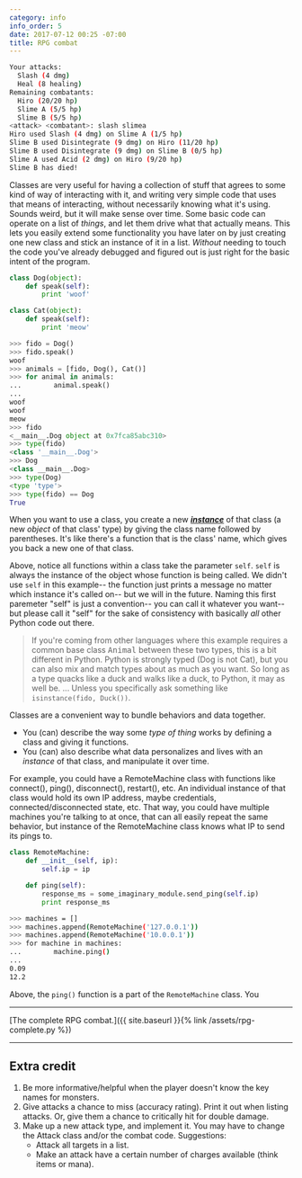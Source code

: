 ```yaml
---
category: info
info_order: 5
date: 2017-07-12 00:25 -07:00
title: RPG combat
---
```


```bash
Your attacks:
  Slash (4 dmg)
  Heal (8 healing)
Remaining combatants:
  Hiro (20/20 hp)
  Slime A (5/5 hp)
  Slime B (5/5 hp)
<attack> <combatant>: slash slimea
Hiro used Slash (4 dmg) on Slime A (1/5 hp)
Slime B used Disintegrate (9 dmg) on Hiro (11/20 hp)
Slime B used Disintegrate (9 dmg) on Slime B (0/5 hp)
Slime A used Acid (2 dmg) on Hiro (9/20 hp)
Slime B has died!
```
<!-- more -->

Classes are very useful for having a collection of stuff that agrees to some kind of way of interacting with it, and writing very simple code that uses that means of interacting, without necessarily knowing what it's using.
Sounds weird, but it will make sense over time.
Some basic code can operate on a list of *things*, and let them drive what that actually means.
This lets you easily extend some functionality you have later on by just creating one new class and stick an instance of it in a list.
*Without* needing to touch the code you've already debugged and figured out is just right for the basic intent of the program.

```python
class Dog(object):
    def speak(self):
        print 'woof'

class Cat(object):
    def speak(self):
        print 'meow'
```

```python
>>> fido = Dog()
>>> fido.speak()
woof
>>> animals = [fido, Dog(), Cat()]
>>> for animal in animals:
...        animal.speak()
...
woof
woof
meow
>>> fido
<__main__.Dog object at 0x7fca85abc310>
>>> type(fido)
<class '__main__.Dog'>
>>> Dog
<class __main__.Dog>
>>> type(Dog)
<type 'type'>
>>> type(fido) == Dog
True
```

When you want to use a class, you create a new <strong><em><u>instance</u></em></strong> of that class (a new *object* of that class' type) by giving the class name followed by parentheses.
It's like there's a function that is the class' name, which gives you back a new one of that class.

Above, notice all functions within a class take the parameter `self`.
`self` is always the instance of the object whose function is being called.
We didn't use `self` in this example-- the function just prints a message no matter which instance it's called on-- but we will in the future.
Naming this first paremeter "self" is just a convention-- you can call it whatever you want-- but please call it "self" for the sake of consistency with basically *all* other Python code out there.

> If you're coming from other languages where this example requires a common base class <tt>Animal</tt> between these two types, this is a bit different in Python.
> Python is strongly typed (Dog is not Cat), but you can also mix and match types about as much as you want.
> So long as a type quacks like a duck and walks like a duck, to Python, it may as well be.
> ... Unless you specifically ask something like `isinstance(fido, Duck())`.


Classes are a convenient way to bundle behaviors and data together.
- You (can) describe the way some *type of thing* works by defining a class and giving it functions.
- You (can) also describe what data personalizes and lives with an *instance* of that class, and manipulate it over time.

For example, you could have a RemoteMachine class with functions like connect(), ping(), disconnect(), restart(), etc.
An individual instance of that class would hold its own IP address, maybe credentials, connected/disconnected state, etc.
That way, you could have multiple machines you're talking to at once, that can all easily repeat the same behavior, but instance of the RemoteMachine class knows what IP to send its pings to.

```python
class RemoteMachine:
    def __init__(self, ip):
        self.ip = ip

    def ping(self):
        response_ms = some_imaginary_module.send_ping(self.ip)
        print response_ms
```

```bash
>>> machines = []
>>> machines.append(RemoteMachine('127.0.0.1'))
>>> machines.append(RemoteMachine('10.0.0.1'))
>>> for machine in machines:
...        machine.ping()
...
0.09
12.2
```

Above, the `ping()` function is a part of the `RemoteMachine` class.
You

---

[The complete RPG combat.]({{ site.baseurl }}{% link /assets/rpg-complete.py %})

---

## Extra credit

1. Be more informative/helpful when the player doesn't know the key names for monsters.
2. Give attacks a chance to miss (accuracy rating).  Print it out when listing attacks.  Or, give them a chance to critically hit for double damage.
3. Make up a new attack type, and implement it.  You may have to change the Attack class and/or the combat code.  Suggestions:
    - Attack all targets in a list.
    - Make an attack have a certain number of charges available (think items or mana).

